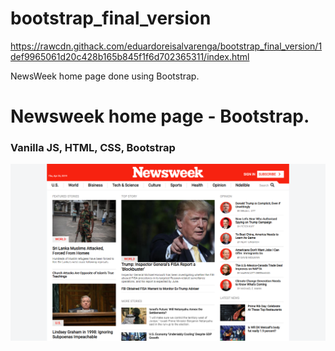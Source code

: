 # bootstrap_final_version
https://rawcdn.githack.com/eduardoreisalvarenga/bootstrap_final_version/1def9965061d20c428b165b845f1f6d702365311/index.html

NewsWeek home page done using Bootstrap.
# Newsweek home page -  Bootstrap.
### Vanilla JS, HTML, CSS, Bootstrap


![Image of Newsweek](https://github.com/BojoZahariev/NewsWeek/blob/master/images/CaptureNewsweek.PNG)
